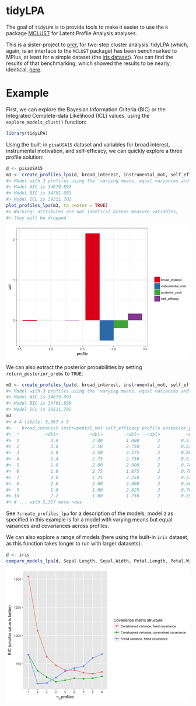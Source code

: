 
<!-- README.md is generated from README.Rmd. Please edit that file -->
tidyLPA
=======

The goal of `tidyLPA` is to provide tools to make it easier to use the `R` package [MCLUST](http://www.stat.washington.edu/mclust/) for Latent Profile Analysis analyses.

This is a sister-project to [prcr](https://github.com/jrosen48/prcr), for two-step cluster analysis. tidyLPA (which, again, is an interface to the `MCLUST` package) has been benchmarked to MPlus, at least for a simple dataset (the [iris dataset](https://en.wikipedia.org/wiki/Iris_flower_data_set)). You can find the results of that benchmarking, which showed the results to be nearly, identical, [here](https://jrosen48.github.io/blog/comparing-mplus-and-mclust-output/).

Example
=======

First, we can explore the Bayesian Information Criteria (BIC) or the Integrated Complete-data Likelihood (ICL) values, using the `explore_models_clust()` function:

``` r
library(tidyLPA)
```

Using the built-in `pisaUSA15` dataset and variables for broad interest, instrumental motivation, and self-efficacy, we can quickly explore a three profile solution:

``` r
d <- pisaUSA15
m3 <- create_profiles_lpa(d, broad_interest, instrumental_mot, self_efficacy, n_profiles = 3, model = 2)
#> Model with 3 profiles using the 'varying means, equal variances and covariances' model.
#> Model AIC is 34679.893
#> Model BIC is 34791.889
#> Model ICL is 39511.702
plot_profiles_lpa(m3, to_center = TRUE)
#> Warning: attributes are not identical across measure variables;
#> they will be dropped
```

![](README-unnamed-chunk-4-1.png)

We can also extract the posterior probabilities by setting `return_posterior_probs` to `TRUE`:

``` r
m3 <- create_profiles_lpa(d, broad_interest, instrumental_mot, self_efficacy, n_profiles = 3, model = 2, return_posterior_probs = TRUE)
#> Model with 3 profiles using the 'varying means, equal variances and covariances' model.
#> Model AIC is 34679.893
#> Model BIC is 34791.889
#> Model ICL is 39511.702
m3
#> # A tibble: 5,367 x 5
#>    broad_interest instrumental_mot self_efficacy profile posterior_prob
#>  *          <dbl>            <dbl>         <dbl>   <dbl>          <dbl>
#>  1            3.8             2.00         1.000       2        0.51205
#>  2            3.0             2.50         2.750       2        0.63810
#>  3            1.8             3.50         3.375       2        0.80200
#>  4            1.4             2.75         2.750       2        0.81043
#>  5            1.8             2.00         2.000       2        0.74737
#>  6            1.6             2.75         1.875       2        0.79362
#>  7            3.0             1.25         2.250       2        0.57589
#>  8            2.6             2.00         2.000       2        0.66186
#>  9            1.0             1.00         2.625       2        0.78366
#> 10            2.2             1.00         1.750       2        0.65999
#> # ... with 5,357 more rows
```

See `?create_profiles_lpa` for a description of the models; model `2` as specified in this example is for a model with varying means but equal variances and covariances across profiles.

We can also explore a range of models (here using the built-in `iris` dataset, as this function takes longer to run with larger datasets):

``` r
d <- iris
compare_models_lpa(d, Sepal.Length, Sepal.Width, Petal.Length, Petal.Width)
```

![](README-unnamed-chunk-6-1.png)
